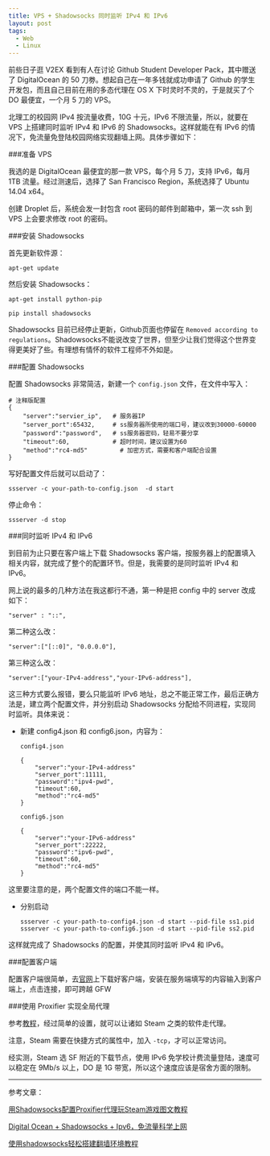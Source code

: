 ```yaml
---
title: VPS + Shadowsocks 同时监听 IPv4 和 IPv6
layout: post
tags:
  - Web
  - Linux
---
```


前些日子逛 V2EX 看到有人在讨论 Github Student Developer Pack，其中赠送了 DigitalOcean 的 50 刀劵。想起自己在一年多钱就成功申请了 Github 的学生开发包，而且自己目前在用的多态代理在 OS X 下时灵时不灵的，于是就买了个 DO 最便宜，一个月 5 刀的 VPS。

北理工的校园网 IPv4 按流量收费，10G 十元，IPv6 不限流量，所以，就要在 VPS 上搭建同时监听 IPv4 和 IPv6 的 Shadowsocks。这样就能在有 IPv6 的情况下，免流量免登陆校园网络实现翻墙上网。具体步骤如下：

###准备 VPS

我选的是 DigitalOcean 最便宜的那一款 VPS，每个月 5 刀，支持 IPv6，每月 1TB 流量。经过测速后，选择了 San Francisco Region，系统选择了 Ubuntu 14.04 x64。

创建 Droplet 后，系统会发一封包含 root 密码的邮件到邮箱中，第一次 ssh 到 VPS 上会要求修改 root 的密码。

###安装 Shadowsocks

首先更新软件源：

```
apt-get update 
```

然后安装 Shadowsocks：

```
apt-get install python-pip

pip install shadowsocks
```
Shadowsocks 目前已经停止更新，Github页面也停留在 `Removed according to regulations`。Shadowsocks不能说改变了世界，但至少让我们觉得这个世界变得更美好了些。有理想有情怀的软件工程师不外如是。

###配置 Shadowsocks

配置 Shadowsocks 非常简洁，新建一个 `config.json` 文件，在文件中写入：

```
# 注释版配置
{
    "server":"servier_ip",   # 服务器IP
    "server_port":65432,     # ss服务器所使用的端口号，建议改到30000-60000
    "password":"password",   # ss服务器密码，轻易不要分享
    "timeout":60,            # 超时时间，建议设置为60
    "method":"rc4-md5"         # 加密方式，需要和客户端配合设置
}
```

写好配置文件后就可以启动了：

```
ssserver -c your-path-to-config.json  -d start
```

停止命令：

```
ssserver -d stop
```

###同时监听 IPv4 和 IPv6

到目前为止只要在客户端上下载 Shadowsocks 客户端，按服务器上的配置填入相关内容，就完成了整个的配置环节。但是，我需要的是同时监听 IPv4 和 IPv6。

网上说的最多的几种方法在我这都行不通，第一种是把 config 中的 server 改成如下：

```
"server" : "::",
```
第二种这么改：

```
"server":["[::0]", "0.0.0.0"],
```

第三种这么改：

```
"server":["your-IPv4-address","your-IPv6-address"],
```

这三种方式要么报错，要么只能监听 IPv6 地址，总之不能正常工作，最后正确方法是，建立两个配置文件，并分别启动 Shadowsocks 分配给不同进程，实现同时监听。具体来说：

- 新建 config4.json 和 config6.json，内容为：

	```
	config4.json

	{
   		"server":"your-IPv4-address"
    	"server_port":11111,
    	"password":"ipv4-pwd",
    	"timeout":60,
    	"method":"rc4-md5"
	}
	
	config6.json

	{
   		"server":"your-IPv6-address"
    	"server_port":22222,
    	"password":"ipv6-pwd",
    	"timeout":60,
    	"method":"rc4-md5"
	}
	
	```
这里要注意的是，两个配置文件的端口不能一样。

- 分别启动

	```
	ssserver -c your-path-to-config4.json -d start --pid-file ss1.pid
	ssserver -c your-path-to-config6.json -d start --pid-file ss2.pid
	```
这样就完成了 Shadowsocks 的配置，并使其同时监听 IPv4 和 IPv6。

###配置客户端

配置客户端很简单，去[官网](https://shadowsocks.org)上下载好客户端，安装在服务端填写的内容输入到客户端上，点击连接，即可跨越 GFW

###使用 Proxifier 实现全局代理

参考[教程](https://aiguge.xyz/proxifier/)，经过简单的设置，就可以让诸如 Steam 之类的软件走代理。

注意，Steam 需要在快捷方式的属性中，加入 `-tcp`，才可以正常访问。

经实测，Steam 选 SF 附近的下载节点，使用 IPv6 免学校计费流量登陆，速度可以稳定在 9Mb/s 以上，DO 是 1G 带宽，所以这个速度应该是宿舍方面的限制。


---

参考文章：

[用Shadowsocks配置Proxifier代理玩Steam游戏图文教程](https://aiguge.xyz/proxifier/)

[Digital Ocean + Shadowsocks + Ipv6，免流量科学上网](http://blog.kyangcis.me/2015/01/01/my-first-vps/)

[使用shadowsocks轻松搭建翻墙环境教程](https://blog.phpgao.com/shadowsocks_on_linux.html)


















